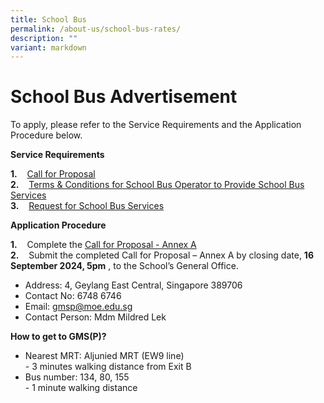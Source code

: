 ```yaml
---
title: School Bus
permalink: /about-us/school-bus-rates/
description: ""
variant: markdown
---
```

# **School Bus Advertisement**

To apply, please refer to the Service Requirements and the Application Procedure below.

**Service Requirements**  
  
**1.**    [Call for Proposal](/files/1__2024_GMSP_Call_for_Proposals__For_Single_Bus_Service___final_.pdf)\
**2.**    [Terms & Conditions for School Bus Operator to Provide School Bus Services](/files/3__2024_GMSP_T_C_for_School_Bus_Operator_to_Provide_School_Bus_Services__For_Single_Bus_Service_.pdf)\
**3.**    [Request for School Bus Services](/files/4__2024_GMSP_Request_for_School_Bus_Service_and_T_C_Governing_the_Requests_for_Services___For_Single_Bus_Service_.pdf)

**Application Procedure**  
  
**1.**    Complete the [Call for Proposal - Annex A](/files/2__2024_GMSP_Information_from_Vendor__For_Single_Bus_Service_.pdf) \
**2.**    Submit the completed Call for Proposal – Annex A by closing date, **16 September 2024, 5pm** , to the School’s General Office.

* Address: 4, Geylang East Central,&nbsp;Singapore 389706
* Contact No: 6748 6746
* Email: gmsp@moe.edu.sg
* Contact Person: Mdm Mildred Lek 

**How to get to GMS(P)?**

*   Nearest MRT: Aljunied MRT (EW9 line)  
    \- 3 minutes walking distance from Exit B
*   Bus number: 134, 80, 155  
    \- 1 minute walking distance